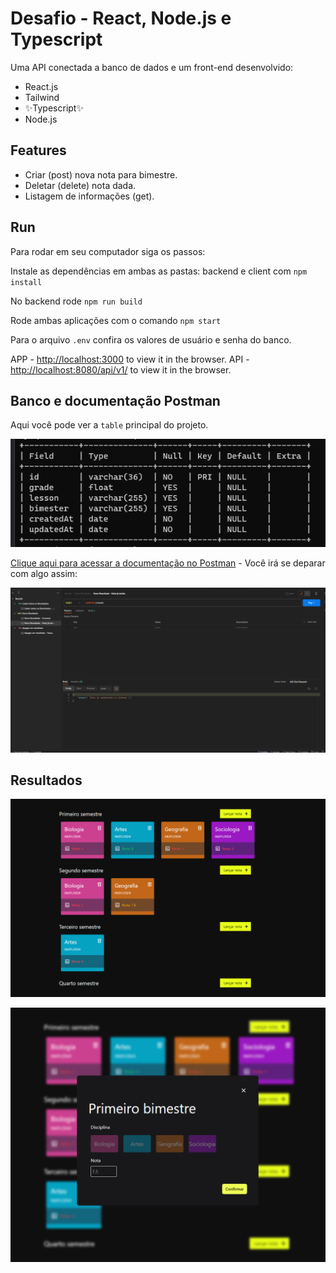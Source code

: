 # Desafio - React, Node.js e Typescript

Uma API conectada a banco de dados e um front-end desenvolvido:

- React.js
- Tailwind
- ✨Typescript✨
- Node.js

## Features

- Criar (post) nova nota para bimestre.
- Deletar (delete) nota dada.
- Listagem de informações (get).


## Run

Para rodar em seu computador siga os passos:


Instale as dependências em ambas as pastas: backend e client com `npm install`

No backend rode `npm run build`

Rode ambas aplicações com o comando `npm start`

Para o arquivo `.env` confira os valores de usuário e senha do banco.

APP - [http://localhost:3000](http://localhost:3000) to view it in the browser.
API - [http://localhost:8080/api/v1/](http://localhost:8080/api/v1/) to view it in the browser.

## Banco e documentação Postman

Aqui você pode ver a `table` principal do projeto.

![Database](./client/public/database.png)

[Clique aqui para acessar a documentação no Postman](https://app.getpostman.com/join-team?invite_code=4919aa816d0c88cfe39da8f38132df94&target_code=3207fdea5e2f0d067a0f2f272429f9e8) - Você irá se deparar com algo assim:

![POSTMAN](./client/public/postman.png)


## Resultados

![Desktop Screen](./client/public/screen.png)

![Desktop Modal](./client/public/modal.png)